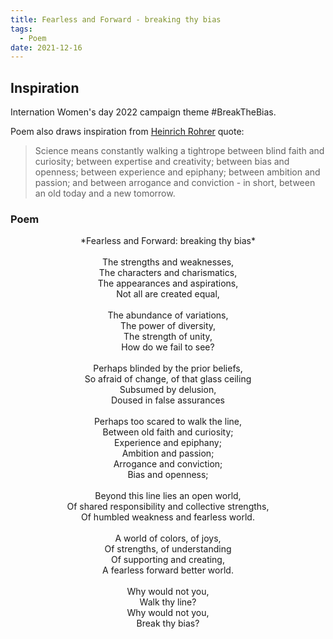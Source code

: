 ```yaml
---
title: Fearless and Forward - breaking thy bias
tags:
  - Poem
date: 2021-12-16
---
```


## Inspiration
Internation Women's day 2022 campaign theme #BreakTheBias.

Poem also draws inspiration from [Heinrich Rohrer](https://en.wikipedia.org/wiki/Heinrich_Rohrer) quote:
> Science means constantly walking a tightrope between blind faith and curiosity; between expertise and creativity; between bias and openness; between experience and epiphany; between ambition and passion; and between arrogance and conviction - in short, between an old today and a new tomorrow.

### Poem

<center>*Fearless and Forward: breaking thy bias*</center>
<center><br></center>
<center>The strengths and weaknesses, </center>
<center>The characters and charismatics,</center>
<center>The appearances and aspirations, </center>
<center>Not all are created equal,</center>
<center><br></center>
<center>The abundance of variations,</center>
<center>The power of diversity, </center>
<center>The strength of unity,</center>
<center>How do we fail to see? </center>
<center><br></center>
<center>Perhaps blinded by the prior beliefs,</center>
<center>So afraid of change, of that glass ceiling</center>
<center>Subsumed by delusion, </center>
<center>Doused in false assurances </center>
<center><br></center>
<center>Perhaps too scared to walk the line,</center>
<center>Between old faith and curiosity; </center>
<center>Experience and epiphany;  </center>
<center>Ambition and passion; </center>
<center>Arrogance and conviction;</center>
<center>Bias and openness;  </center>
<center><br></center>
<center>Beyond this line lies an open world,</center>
<center>Of shared responsibility and collective strengths, </center>
<center>Of humbled weakness and fearless world.</center>
<center><br></center>
<center>A world of colors, of joys,</center>
<center>Of strengths, of understanding </center>
<center>Of supporting and creating, </center>
<center>A fearless forward better world.</center>
<center><br></center>
<center>Why would not you,</center>
<center>Walk thy line? </center>
<center>Why would not you,</center>
<center>Break thy bias?</center>
<center><br></center>

